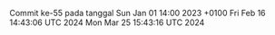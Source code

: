 Commit ke-55 pada tanggal Sun Jan 01 14:00 2023 +0100
Fri Feb 16 14:43:06 UTC 2024
Mon Mar 25 15:43:16 UTC 2024
